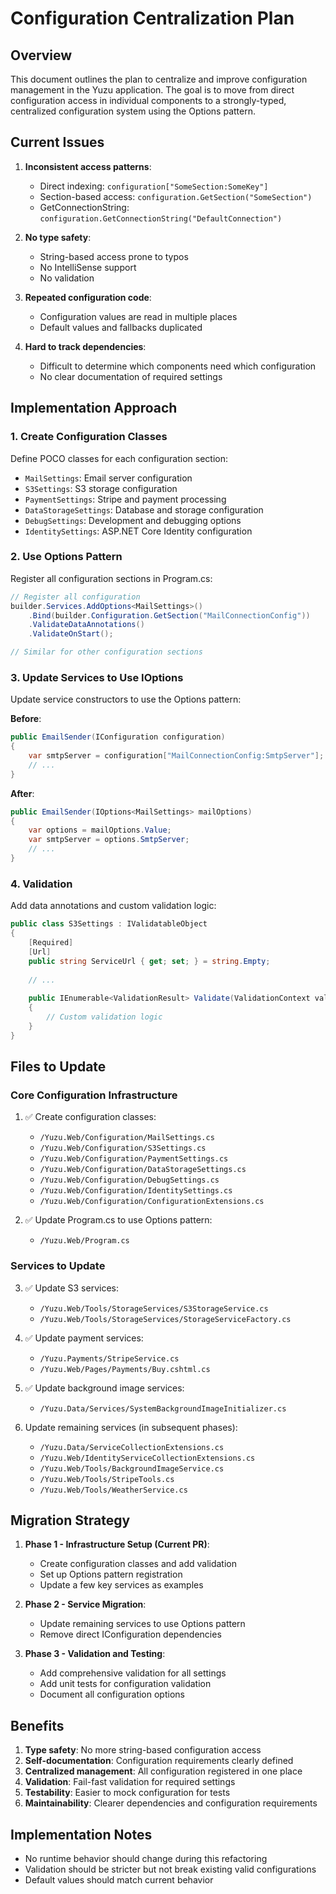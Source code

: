 # Configuration Centralization Plan

## Overview

This document outlines the plan to centralize and improve configuration management in the Yuzu application. The goal is to move from direct configuration access in individual components to a strongly-typed, centralized configuration system using the Options pattern.

## Current Issues

1. **Inconsistent access patterns**:
   - Direct indexing: `configuration["SomeSection:SomeKey"]`
   - Section-based access: `configuration.GetSection("SomeSection")`
   - GetConnectionString: `configuration.GetConnectionString("DefaultConnection")`

2. **No type safety**:
   - String-based access prone to typos
   - No IntelliSense support
   - No validation

3. **Repeated configuration code**:
   - Configuration values are read in multiple places
   - Default values and fallbacks duplicated

4. **Hard to track dependencies**:
   - Difficult to determine which components need which configuration
   - No clear documentation of required settings

## Implementation Approach

### 1. Create Configuration Classes

Define POCO classes for each configuration section:

- `MailSettings`: Email server configuration
- `S3Settings`: S3 storage configuration
- `PaymentSettings`: Stripe and payment processing
- `DataStorageSettings`: Database and storage configuration
- `DebugSettings`: Development and debugging options
- `IdentitySettings`: ASP.NET Core Identity configuration

### 2. Use Options Pattern

Register all configuration sections in Program.cs:

```csharp
// Register all configuration
builder.Services.AddOptions<MailSettings>()
    .Bind(builder.Configuration.GetSection("MailConnectionConfig"))
    .ValidateDataAnnotations()
    .ValidateOnStart();

// Similar for other configuration sections
```

### 3. Update Services to Use IOptions<T>

Update service constructors to use the Options pattern:

**Before**:
```csharp
public EmailSender(IConfiguration configuration)
{
    var smtpServer = configuration["MailConnectionConfig:SmtpServer"];
    // ...
}
```

**After**:
```csharp
public EmailSender(IOptions<MailSettings> mailOptions)
{
    var options = mailOptions.Value;
    var smtpServer = options.SmtpServer;
    // ...
}
```

### 4. Validation

Add data annotations and custom validation logic:

```csharp
public class S3Settings : IValidatableObject
{
    [Required]
    [Url]
    public string ServiceUrl { get; set; } = string.Empty;
    
    // ...
    
    public IEnumerable<ValidationResult> Validate(ValidationContext validationContext)
    {
        // Custom validation logic
    }
}
```

## Files to Update

### Core Configuration Infrastructure

1. ✅ Create configuration classes:
   - `/Yuzu.Web/Configuration/MailSettings.cs`
   - `/Yuzu.Web/Configuration/S3Settings.cs`
   - `/Yuzu.Web/Configuration/PaymentSettings.cs`
   - `/Yuzu.Web/Configuration/DataStorageSettings.cs`
   - `/Yuzu.Web/Configuration/DebugSettings.cs`
   - `/Yuzu.Web/Configuration/IdentitySettings.cs`
   - `/Yuzu.Web/Configuration/ConfigurationExtensions.cs`

2. ✅ Update Program.cs to use Options pattern:
   - `/Yuzu.Web/Program.cs`

### Services to Update

3. ✅ Update S3 services:
   - `/Yuzu.Web/Tools/StorageServices/S3StorageService.cs`
   - `/Yuzu.Web/Tools/StorageServices/StorageServiceFactory.cs`

4. ✅ Update payment services:
   - `/Yuzu.Payments/StripeService.cs`
   - `/Yuzu.Web/Pages/Payments/Buy.cshtml.cs`

5. ✅ Update background image services:
   - `/Yuzu.Data/Services/SystemBackgroundImageInitializer.cs`

6. Update remaining services (in subsequent phases):
   - `/Yuzu.Data/ServiceCollectionExtensions.cs`
   - `/Yuzu.Web/IdentityServiceCollectionExtensions.cs`
   - `/Yuzu.Web/Tools/BackgroundImageService.cs`
   - `/Yuzu.Web/Tools/StripeTools.cs`
   - `/Yuzu.Web/Tools/WeatherService.cs`

## Migration Strategy

1. **Phase 1 - Infrastructure Setup (Current PR)**:
   - Create configuration classes and add validation
   - Set up Options pattern registration
   - Update a few key services as examples

2. **Phase 2 - Service Migration**:
   - Update remaining services to use Options pattern
   - Remove direct IConfiguration dependencies

3. **Phase 3 - Validation and Testing**:
   - Add comprehensive validation for all settings
   - Add unit tests for configuration validation
   - Document all configuration options

## Benefits

1. **Type safety**: No more string-based configuration access
2. **Self-documentation**: Configuration requirements clearly defined
3. **Centralized management**: All configuration registered in one place
4. **Validation**: Fail-fast validation for required settings
5. **Testability**: Easier to mock configuration for tests
6. **Maintainability**: Clearer dependencies and configuration requirements

## Implementation Notes

- No runtime behavior should change during this refactoring
- Validation should be stricter but not break existing valid configurations
- Default values should match current behavior